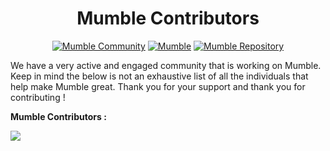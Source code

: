 <h1 align="center">
  Mumble Contributors
</h1>

<div align="center">

<a href="https://discord.gg/9Du4KUY3dE">![Mumble Community](https://img.shields.io/discord/825371211399692308?label=Mumble%20Community&style=for-the-badge&logo=Discord)</a>
<a href="https://www.mumble.dev">![Mumble](https://img.shields.io/badge/Mumble-Live%20Demo-9cf?style=for-the-badge)</a>
<a href="https://github.com/divanov11/Mumble">![Mumble Repository](https://img.shields.io/badge/Mumble-Repository-orange?style=for-the-badge)</a>

</div>

We have a very active and engaged community that is working on Mumble. Keep in mind the below is not an exhaustive list of all the individuals that help make Mumble great. Thank you for your support and thank you for contributing !

**Mumble Contributors :**
<br/>

<a href="https://github.com/divanov11/Mumble/graphs/contributors">
  <img src="https://contrib.rocks/image?repo=divanov11/Mumble" />
</a>